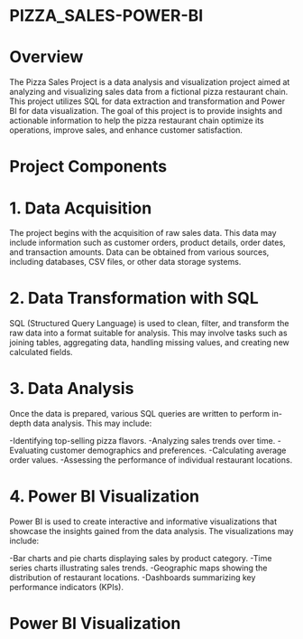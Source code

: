 # PIZZA_SALES-POWER-BI
# Overview
The Pizza Sales Project is a data analysis and visualization project aimed at analyzing and visualizing sales data from a fictional pizza restaurant chain. This project utilizes SQL for data extraction and transformation and Power BI for data visualization. The goal of this project is to provide insights and actionable information to help the pizza restaurant chain optimize its operations, improve sales, and enhance customer satisfaction.

# Project Components
# 1. Data Acquisition
The project begins with the acquisition of raw sales data. This data may include information such as customer orders, product details, order dates, and transaction amounts. Data can be obtained from various sources, including databases, CSV files, or other data storage systems.

# 2. Data Transformation with SQL
SQL (Structured Query Language) is used to clean, filter, and transform the raw data into a format suitable for analysis. This may involve tasks such as joining tables, aggregating data, handling missing values, and creating new calculated fields.

# 3. Data Analysis
Once the data is prepared, various SQL queries are written to perform in-depth data analysis. This may include:

-Identifying top-selling pizza flavors.
-Analyzing sales trends over time.
-Evaluating customer demographics and preferences.
-Calculating average order values.
-Assessing the performance of individual restaurant locations.
# 4. Power BI Visualization
Power BI is used to create interactive and informative visualizations that showcase the insights gained from the data analysis. The visualizations may include:

-Bar charts and pie charts displaying sales by product category.
-Time series charts illustrating sales trends.
-Geographic maps showing the distribution of restaurant locations.
-Dashboards summarizing key performance indicators (KPIs).
# Power BI Visualization
